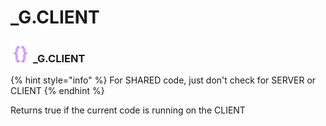 # _G.CLIENT

### <img src="../../.gitbook/assets/global.png" width="32" height="32" /> **_G**.CLIENT

{% hint style="info" %} For SHARED code, just don't check for SERVER or CLIENT {% endhint %}

Returns true if the current code is running on the CLIENT<br>
